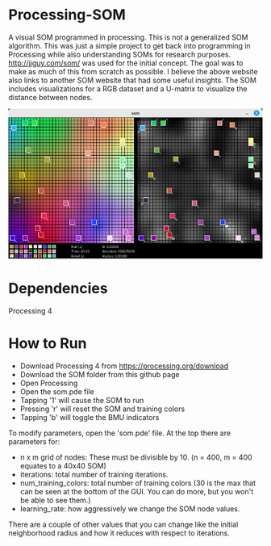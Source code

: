 # Processing-SOM
A visual SOM programmed in processing. This is not a generalized SOM algorithm. This was just a simple project to get back into programming in Processing while also understanding SOMs for research purposes. http://jjguy.com/som/ was used for the initial concept. The goal was to make as much of this from scratch as possible. I believe the above website also links to another SOM website that had some useful insights. The SOM includes visualizations for a RGB dataset and a U-matrix to visualize the distance between nodes.

![RGB SOM with U-Matrix](https://github.com/jesse-ables/Processing-SOM/blob/main/som_screenshot.png)

# Dependencies
Processing 4



# How to Run
- Download Processing 4 from https://processing.org/download
- Download the SOM folder from this github page
- Open Processing
- Open the som.pde file
- Tapping '1' will cause the SOM to run
- Pressing 'r' will reset the SOM and training colors
- Tapping 'b' will toggle the BMU indicators

To modify parameters, open the 'som.pde' file. At the top there are parameters for:
- n x m grid of nodes: These must be divisible by 10. (n = 400, m = 400 equates to a 40x40 SOM)
- iterations: total number of training iterations.
- num_training_colors: total number of training colors (30 is the max that can be seen at the bottom of the GUI. You can do more, but you won't be able to see them.)
- learning_rate: how aggressively we change the SOM node values.

There are a couple of other values that you can change like the initial neighborhood radius and how it reduces with respect to iterations.
